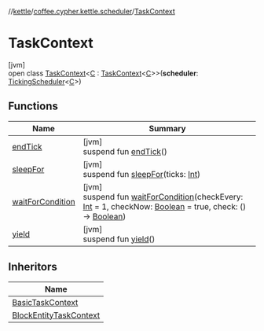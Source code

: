 //[kettle](../../../index.md)/[coffee.cypher.kettle.scheduler](../index.md)/[TaskContext](index.md)

# TaskContext

[jvm]\
open class [TaskContext](index.md)<[C](index.md) : [TaskContext](index.md)<[C](index.md)>>(**scheduler**: [TickingScheduler](../-ticking-scheduler/index.md)<[C](index.md)>)

## Functions

| Name | Summary |
|---|---|
| [endTick](end-tick.md) | [jvm]<br>suspend fun [endTick](end-tick.md)() |
| [sleepFor](sleep-for.md) | [jvm]<br>suspend fun [sleepFor](sleep-for.md)(ticks: [Int](https://kotlinlang.org/api/latest/jvm/stdlib/kotlin/-int/index.html)) |
| [waitForCondition](wait-for-condition.md) | [jvm]<br>suspend fun [waitForCondition](wait-for-condition.md)(checkEvery: [Int](https://kotlinlang.org/api/latest/jvm/stdlib/kotlin/-int/index.html) = 1, checkNow: [Boolean](https://kotlinlang.org/api/latest/jvm/stdlib/kotlin/-boolean/index.html) = true, check: () -> [Boolean](https://kotlinlang.org/api/latest/jvm/stdlib/kotlin/-boolean/index.html)) |
| [yield](yield.md) | [jvm]<br>suspend fun [yield](yield.md)() |

## Inheritors

| Name |
|---|
| [BasicTaskContext](../-basic-task-context/index.md) |
| [BlockEntityTaskContext](../../coffee.cypher.kettle.tickers.task/-block-entity-task-context/index.md) |
